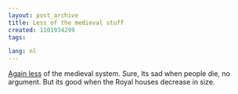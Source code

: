 ```yaml
---
layout: post_archive
title: Less of the medieval stuff
created: 1101934299
tags:

lang: nl
---
```

[Again less](http://www.nos.nl/prins_bernhard/index_1.html?paginas/nieuws.html~output) of the medieval system. Sure, Its sad when people die, no argument. But its good when the Royal houses decrease in size.
